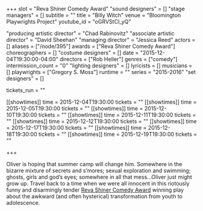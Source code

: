 +++
slot = "Reva Shiner Comedy Award"
"sound designers" = []
"stage managers" = []
subtitle = ""
title = "Billy Witch"
venue = "Bloomington Playwrights Project"
youtube_id = "oGRVStCI_yQ"

"producing artistic director" = "Chad Rabinovitz"
"associate artistic director" = "David Sheehan"
"managing director" = "Jessica Reed"
actors = []
aliases = ["/node/395"]
awards = ["Reva Shiner Comedy Award"]
choreographers = []
"costume designers" = []
date = "2015-12-04T19:30:00-04:00"
directors = ["Rob Heller"]
genres = ["comedy"]
intermission_count = "0"
"lighting designers" = []
lyricists = []
musicians = []
playwrights = ["Gregory S. Moss"]
runtime = ""
series = "2015-2016"
"set designers" = []

tickets_run = ""

[[showtimes]]
time = 2015-12-04T19:30:00
tickets = ""
[[showtimes]]
time = 2015-12-05T19:30:00
tickets = ""
[[showtimes]]
time = 2015-12-10T19:30:00
tickets = ""
[[showtimes]]
time = 2015-12-11T19:30:00
tickets = ""
[[showtimes]]
time = 2015-12-12T19:30:00
tickets = ""
[[showtimes]]
time = 2015-12-17T19:30:00
tickets = ""
[[showtimes]]
time = 2015-12-18T19:30:00
tickets = ""
[[showtimes]]
time = 2015-12-19T19:30:00
tickets = ""

+++

Oliver is hoping that summer camp will change him. Somewhere in the bizarre mixture of secrets and s’mores; sexual exploration and swimming; ghosts, girls and god’s eyes; somewhere in all that mess...Oliver just might grow up. Travel back to a time when we were all innocent in this riotously funny and disarmingly tender [Reva Shiner Comedy Award](/playwrights/reva-shiner-comedy/) winning play about the awkward (and often hysterical) transformation from youth to adolescence.
